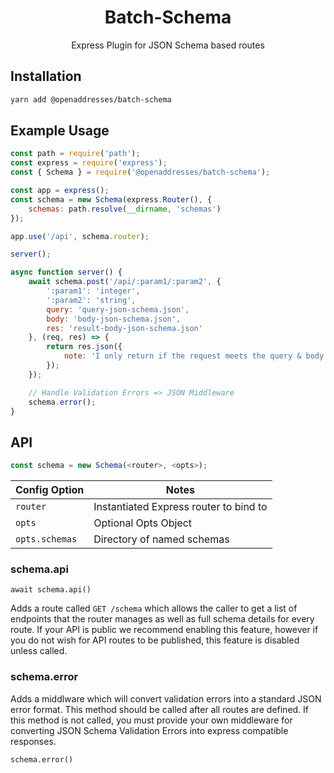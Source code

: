 <h1 align=center>Batch-Schema</h1>

<p align=center>Express Plugin for JSON Schema based routes</p>

## Installation

```sh
yarn add @openaddresses/batch-schema
```

## Example Usage

```js
const path = require('path');
const express = require('express');
const { Schema } = require('@openaddresses/batch-schema');

const app = express();
const schema = new Schema(express.Router(), {
    schemas: path.resolve(__dirname, 'schemas')
});

app.use('/api', schema.router);

server();

async function server() {
    await schema.post('/api/:param1/:param2', {
        ':param1': 'integer',
        ':param2': 'string',
        query: 'query-json-schema.json',
        body: 'body-json-schema.json',
        res: 'result-body-json-schema.json'
    }, (req, res) => {
        return res.json({
            note: 'I only return if the request meets the query & body schemas'
        });
    });

    // Handle Validation Errors => JSON Middleware
    schema.error();
}
```

## API

```js
const schema = new Schema(<router>, <opts>);

```

| Config Option     | Notes |
| ----------------- | ----- |
| `router`          | Instantiated Express router to bind to |
| `opts`            | Optional Opts Object |
| `opts.schemas`    | Directory of named schemas |


### schema.api

```
await schema.api()
```

Adds a route called `GET /schema` which allows the caller to get a list of endpoints that the router manages
as well as full schema details for every route. If your API is public we recommend enabling this feature, however
if you do not wish for API routes to be published, this feature is disabled unless called.

### schema.error

Adds a middlware which will convert validation errors into a standard JSON error format.
This method should be called after all routes are defined. If this method is not called,
you must provide your own middleware for converting JSON Schema Validation Errors into
express compatible responses.

```
schema.error()
```
